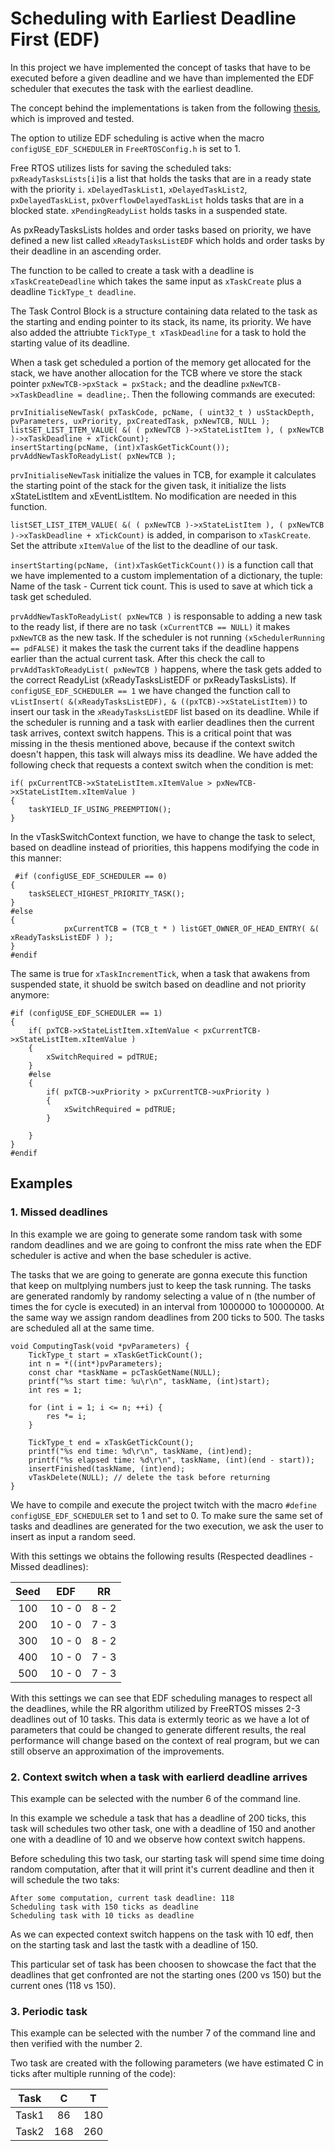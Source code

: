 # Scheduling with Earliest Deadline First (EDF)
In this project we have implemented the concept of tasks that have to be executed before a given deadline and we have than implemented the EDF scheduler that executes the task with the earliest deadline.

The concept behind the implementations is taken from the following [thesis](http://beru.univ-brest.fr/cheddar/contribs/examples_of_use/carraro16.pdf), which is improved and tested.

The option to utilize EDF scheduling is active when the macro `configUSE_EDF_SCHEDULER` in `FreeRTOSConfig.h` is set to 1.

Free RTOS utilizes lists for saving the scheduled taks:
`pxReadyTasksLists[i]`is a list that holds the tasks that are in a ready state with the priority `i`.
`xDelayedTaskList1`, `xDelayedTaskList2`, `pxDelayedTaskList`, `pxOverflowDelayedTaskList` holds tasks that are in a blocked state.
`xPendingReadyList` holds tasks in a suspended state.

As pxReadyTasksLists holdes and order tasks based on priority, we have defined a new list called `xReadyTasksListEDF` which holds and order tasks by their deadline in an ascending order.

The function to be called to create a task with a deadline is `xTaskCreateDeadline` which takes the same input as `xTaskCreate` plus a deadline `TickType_t deadline`.

The Task Control Block is a structure containing data related to the task as the starting and ending pointer to its stack, its name, its priority. We have also added the attriubte `TickType_t xTaskDeadline` for a task to hold the starting value of its deadline.

When a task get scheduled a portion of the memory get allocated for the stack, we have another allocation for the TCB where ve store the stack pointer `pxNewTCB->pxStack = pxStack;` and the deadline `pxNewTCB->xTaskDeadline = deadline;`. Then the following commands are executed:

```
prvInitialiseNewTask( pxTaskCode, pcName, ( uint32_t ) usStackDepth, pvParameters, uxPriority, pxCreatedTask, pxNewTCB, NULL );
listSET_LIST_ITEM_VALUE( &( ( pxNewTCB )->xStateListItem ), ( pxNewTCB )->xTaskDeadline + xTickCount); 
insertStarting(pcName, (int)xTaskGetTickCount());
prvAddNewTaskToReadyList( pxNewTCB );
```

`prvInitialiseNewTask` initialize the values in TCB, for example it calculates the starting point of the stack for the given task, it initialize the lists xStateListItem and xEventListItem. No modification are needed in this function.

`listSET_LIST_ITEM_VALUE( &( ( pxNewTCB )->xStateListItem ), ( pxNewTCB )->xTaskDeadline + xTickCount)` is added, in comparison to `xTaskCreate`. Set the attribute `xItemValue` of the list to the deadline of our task.

`insertStarting(pcName, (int)xTaskGetTickCount())` is a function call that we have implemented to a custom implementation of a dictionary, the tuple: Name of the task - Current tick count. This is used to save at which tick a task get scheduled.

`prvAddNewTaskToReadyList( pxNewTCB )` is responsable to adding a new task to the ready list, if there are no task `(xCurrentTCB == NULL)` it makes `pxNewTCB` as the new task. If the scheduler is not running `(xSchedulerRunning == pdFALSE)` it makes the task the current taks if the deadline happens earlier than the actual current task. After this check the call to `prvAddTaskToReadyList( pxNewTCB )` happens, where the task gets added to the correct ReadyList (xReadyTasksListEDF or pxReadyTasksLists). If `configUSE_EDF_SCHEDULER == 1` we have changed the function call to `vListInsert( &(xReadyTasksListEDF), & ((pxTCB)->xStateListItem))` to insert our task in the `xReadyTasksListEDF` list based on its deadline. While if the scheduler is running and a task with earlier deadlines then the current task arrives, context switch happens. This is a critical point that was missing in the thesis mentioned above, because if the context switch doesn't happen, this task will always miss its deadline. We have added the following check that requests a context switch when the condition is met:
```
if( pxCurrentTCB->xStateListItem.xItemValue > pxNewTCB->xStateListItem.xItemValue )
{
    taskYIELD_IF_USING_PREEMPTION();
}
```

In the vTaskSwitchContext function, we have to change the task to select, based on deadline instead of priorities, this happens modifying the code in this manner:

```
 #if (configUSE_EDF_SCHEDULER == 0)
{
    taskSELECT_HIGHEST_PRIORITY_TASK();
}
#else
{
            pxCurrentTCB = (TCB_t * ) listGET_OWNER_OF_HEAD_ENTRY( &( xReadyTasksListEDF ) );
}
#endif
```

The same is true for `xTaskIncrementTick`, when a task that awakens from suspended state, it shuold be switch based on deadline and not priority anymore:

```
#if (configUSE_EDF_SCHEDULER == 1)
{
    if( pxTCB->xStateListItem.xItemValue < pxCurrentTCB->xStateListItem.xItemValue )
    {
        xSwitchRequired = pdTRUE;
    }
    #else
    {
        if( pxTCB->uxPriority > pxCurrentTCB->uxPriority )
        {
            xSwitchRequired = pdTRUE;
        }

    }
}
#endif
```

## Examples

### 1. Missed deadlines

In this example we are going to generate some random task with some random deadlines and we are going to confront the miss rate when the EDF scheduler is active and when the base scheduler is active.

The tasks that we are going to generate are gonna execute this function that keep on multplying numbers just to keep the task running. The tasks are generated randomly by randomy selecting a value of n (the number of times the for cycle is executed) in an interval from 1000000 to 10000000.
At the same way we assign random deadlines from 200 ticks to 500.
The tasks are scheduled all at the same time.

```
void ComputingTask(void *pvParameters) {
    TickType_t start = xTaskGetTickCount();
    int n = *((int*)pvParameters);
	const char *taskName = pcTaskGetName(NULL);
	printf("%s start time: %u\r\n", taskName, (int)start);
    int res = 1;

    for (int i = 1; i <= n; ++i) {
        res *= i;
    }

    TickType_t end = xTaskGetTickCount();
	printf("%s end time: %d\r\n", taskName, (int)end);
    printf("%s elapsed time: %d\r\n", taskName, (int)(end - start));
	insertFinished(taskName, (int)end);
    vTaskDelete(NULL); // delete the task before returning
}
```

We have to compile and execute the project twitch with the macro `#define configUSE_EDF_SCHEDULER` set to 1 and set to 0.
To make sure the same set of tasks and deadlines are generated for the two execution, we ask the user to insert as input a random seed.

With this settings we obtains the following results (Respected deadlines - Missed deadlines):

| Seed | EDF | RR |
|:----:|:----:|:----:|
| 100  | 10 - 0  | 8 - 2  |
| 200  | 10 - 0  | 7 - 3  |
| 300  | 10 - 0  | 8 - 2  |
| 400  | 10 - 0  | 7 - 3  |
| 500  | 10 - 0  | 7 - 3  |

With this settings we can see that EDF scheduling manages to respect all the deadlines, while the RR algorithm utilized by FreeRTOS misses 2-3 deadlines out of 10 tasks.
This data is extermly teoric as we have a lot of parameters that could be changed to generate different results, the real performance will change based on the context of real program, but we can still observe an approximation of the improvements.

### 2. Context switch when a task with earlierd deadline arrives

This example can be selected with the number 6 of the command line.

In this example we schedule a task that has a deadline of 200 ticks, this task will schedules two other task, one with a deadline of 150 and another one with a deadline of 10 and we observe how context switch happens.

Before scheduling this two task, our starting task will spend sime time doing random computation, after that it will print it's current deadline and then it will schedule the two taks: 
```
After some computation, current task deadline: 118
Scheduling task with 150 ticks as deadline
Scheduling task with 10 ticks as deadline
```

As we can expected context switch happens on the task with 10 edf, then on the starting task and last the tastk with a deadline of 150.

This particular set of task has been choosen to showcase the fact that the deadlines that get confronted are not the starting ones (200 vs 150) but the current ones (118 vs 150).

### 3. Periodic task

This example can be selected with the number 7 of the command line and then verified with the number 2.

Two task are created with the following parameters (we have estimated C in ticks after multiple running of the code):

| Task | C | T |
|:----:|:----:|:----:|
| Task1 | 86 | 180 |
| Task2 | 168 | 260 |

